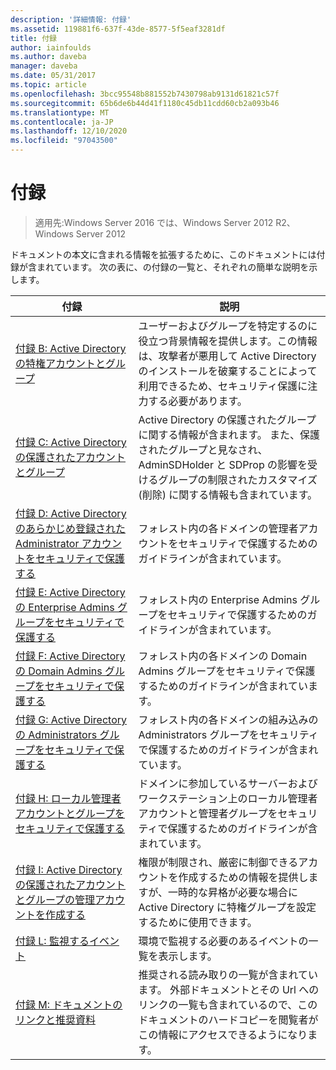 ```yaml
---
description: '詳細情報: 付録'
ms.assetid: 119881f6-637f-43de-8577-5f5eaf3281df
title: 付録
author: iainfoulds
ms.author: daveba
manager: daveba
ms.date: 05/31/2017
ms.topic: article
ms.openlocfilehash: 3bcc95548b881552b7430798ab9131d61821c57f
ms.sourcegitcommit: 65b6de6b44d41f1180c45db11cdd60cb2a093b46
ms.translationtype: MT
ms.contentlocale: ja-JP
ms.lasthandoff: 12/10/2020
ms.locfileid: "97043500"
---
```

# <a name="appendices"></a>付録

>適用先:Windows Server 2016 では、Windows Server 2012 R2、Windows Server 2012

ドキュメントの本文に含まれる情報を拡張するために、このドキュメントには付録が含まれています。 次の表に、の付録の一覧と、それぞれの簡単な説明を示します。


|**付録**|**説明**|
| --- | --- |
|[付録 B: Active Directory の特権アカウントとグループ](../../../ad-ds/plan/security-best-practices/Appendix-B--Privileged-Accounts-and-Groups-in-Active-Directory.md)|ユーザーおよびグループを特定するのに役立つ背景情報を提供します。この情報は、攻撃者が悪用して Active Directory のインストールを破棄することによって利用できるため、セキュリティ保護に注力する必要があります。|
|[付録 C: Active Directory の保護されたアカウントとグループ](../../../ad-ds/plan/security-best-practices/Appendix-C--Protected-Accounts-and-Groups-in-Active-Directory.md)|Active Directory の保護されたグループに関する情報が含まれます。 また、保護されたグループと見なされ、AdminSDHolder と SDProp の影響を受けるグループの制限されたカスタマイズ (削除) に関する情報も含まれています。|
|[付録 D: Active Directory のあらかじめ登録された Administrator アカウントをセキュリティで保護する](../../../ad-ds/plan/security-best-practices/Appendix-D--Securing-Built-In-Administrator-Accounts-in-Active-Directory.md)|フォレスト内の各ドメインの管理者アカウントをセキュリティで保護するためのガイドラインが含まれています。|
|[付録 E: Active Directory の Enterprise Admins グループをセキュリティで保護する](../../../ad-ds/plan/security-best-practices/Appendix-E--Securing-Enterprise-Admins-Groups-in-Active-Directory.md)|フォレスト内の Enterprise Admins グループをセキュリティで保護するためのガイドラインが含まれています。|
|[付録 F: Active Directory の Domain Admins グループをセキュリティで保護する](../../../ad-ds/plan/security-best-practices/Appendix-F--Securing-Domain-Admins-Groups-in-Active-Directory.md)|フォレスト内の各ドメインの Domain Admins グループをセキュリティで保護するためのガイドラインが含まれています。|
|[付録 G: Active Directory の Administrators グループをセキュリティで保護する](../../../ad-ds/plan/security-best-practices/Appendix-G--Securing-Administrators-Groups-in-Active-Directory.md)|フォレスト内の各ドメインの組み込みの Administrators グループをセキュリティで保護するためのガイドラインが含まれています。|
|[付録 H: ローカル管理者アカウントとグループをセキュリティで保護する](../../../ad-ds/plan/security-best-practices/Appendix-H--Securing-Local-Administrator-Accounts-and-Groups.md)|ドメインに参加しているサーバーおよびワークステーション上のローカル管理者アカウントと管理者グループをセキュリティで保護するためのガイドラインが含まれています。|
|[付録 I: Active Directory の保護されたアカウントとグループの管理アカウントを作成する](../../../ad-ds/manage/component-updates/Appendix-I--Creating-Management-Accounts-for-Protected-Accounts-and-Groups-in-Active-Directory.md)|権限が制限され、厳密に制御できるアカウントを作成するための情報を提供しますが、一時的な昇格が必要な場合に Active Directory に特権グループを設定するために使用できます。|
|[付録 L: 監視するイベント](../../../ad-ds/plan/Appendix-L--Events-to-Monitor.md)|環境で監視する必要のあるイベントの一覧を表示します。|
|[付録 M: ドキュメントのリンクと推奨資料](../../../ad-ds/manage/Appendix-M--Document-Links-and-Recommended-Reading.md)|推奨される読み取りの一覧が含まれています。 外部ドキュメントとその Url へのリンクの一覧も含まれているので、このドキュメントのハードコピーを閲覧者がこの情報にアクセスできるようになります。|



